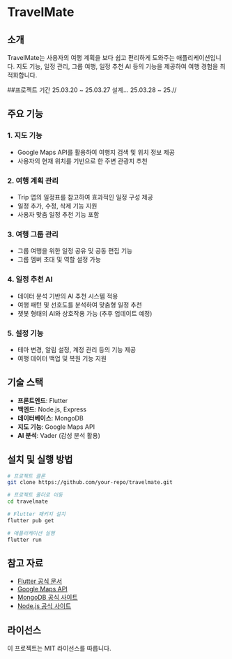 # TravelMate

## 소개
TravelMate는 사용자의 여행 계획을 보다 쉽고 편리하게 도와주는 애플리케이션입니다. 지도 기능, 일정 관리, 그룹 여행, 일정 추천 AI 등의 기능을 제공하여 여행 경험을 최적화합니다.

##프로젝트 기간
25.03.20 ~ 25.03.27 설계...
25.03.28 ~ 25.//

## 주요 기능
### 1. **지도 기능**
   - Google Maps API를 활용하여 여행지 검색 및 위치 정보 제공
   - 사용자의 현재 위치를 기반으로 한 주변 관광지 추천

### 2. **여행 계획 관리**
   - Trip 앱의 일정표를 참고하여 효과적인 일정 구성 제공
   - 일정 추가, 수정, 삭제 기능 지원
   - 사용자 맞춤 일정 추천 기능 포함

### 3. **여행 그룹 관리**
   - 그룹 여행을 위한 일정 공유 및 공동 편집 기능
   - 그룹 멤버 초대 및 역할 설정 가능

### 4. **일정 추천 AI**
   - 데이터 분석 기반의 AI 추천 시스템 적용
   - 여행 패턴 및 선호도를 분석하여 맞춤형 일정 추천
   - 챗봇 형태의 AI와 상호작용 가능 (추후 업데이트 예정)

### 5. **설정 기능**
   - 테마 변경, 알림 설정, 계정 관리 등의 기능 제공
   - 여행 데이터 백업 및 복원 기능 지원

## 기술 스택
- **프론트엔드**: Flutter
- **백엔드**: Node.js, Express
- **데이터베이스**: MongoDB
- **지도 기능**: Google Maps API
- **AI 분석**: Vader (감성 분석 활용)

## 설치 및 실행 방법
```bash
# 프로젝트 클론
git clone https://github.com/your-repo/travelmate.git

# 프로젝트 폴더로 이동
cd travelmate

# Flutter 패키지 설치
flutter pub get

# 애플리케이션 실행
flutter run
```

## 참고 자료
- [Flutter 공식 문서](https://docs.flutter.dev/)
- [Google Maps API](https://developers.google.com/maps/documentation/)
- [MongoDB 공식 사이트](https://www.mongodb.com/)
- [Node.js 공식 사이트](https://nodejs.org/)

## 라이선스
이 프로젝트는 MIT 라이선스를 따릅니다.

